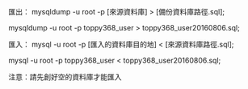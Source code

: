 匯出：
mysqldump -u root -p [來源資料庫] > [備份資料庫路徑.sql];

mysqldump -u root -p toppy368_user > toppy368_user20160806.sql;

匯入：
mysql -u root -p [匯入的資料庫目的地] < [來源資料庫路徑.sql];

mysql -u root -p toppy368_user < toppy368_user20160806.sql;

注意：請先創好空的資料庫才能匯入